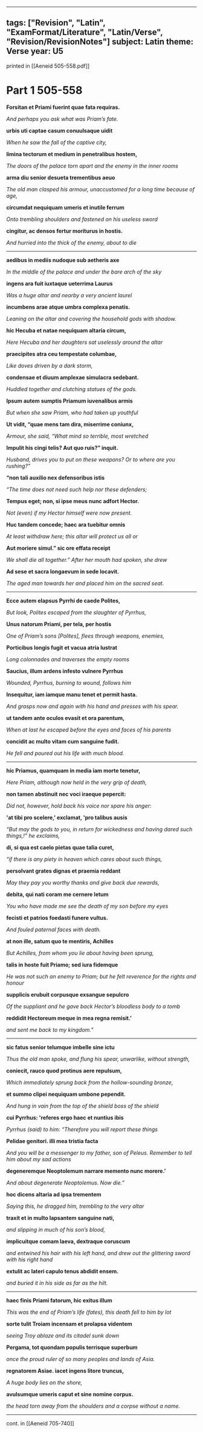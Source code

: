 
---
tags: ["Revision", "Latin", "ExamFormat/Literature", "Latin/Verse", "Revision/RevisionNotes"]
subject: Latin
theme: Verse
year: U5
---

printed in [[Aeneid 505-558.pdf]]

# Part 1 505-558

**Forsitan et Priami fuerint quae fata requiras.**

*And perhaps you ask what was Priam’s fate.*

**urbis uti captae casum conuulsaque uidit**

*When he saw the fall of the captive city,*

**limina tectorum et medium in penetralibus hostem,**

*The doors of the palace torn apart and the enemy in the inner rooms*

**arma diu senior desueta trementibus aeuo**

*The old man clasped his armour, unaccustomed for a long time because of age,*

**circumdat nequiquam umeris et inutile ferrum**

*Onto trembling shoulders and fastened on his useless sword*

**cingitur, ac densos fertur moriturus in hostis.**

*And hurried into the thick of the enemy, about to die*

---

**aedibus in mediis nudoque sub aetheris axe**

*In the middle of the palace and under the bare arch of the sky*

**ingens ara fuit iuxtaque ueterrima Laurus**

*Was a huge altar and nearby a very ancient laurel*

**incumbens arae atque umbra complexa penatis.**

*Leaning on the altar and covering the household gods with shadow.*

**hic Hecuba et natae nequiquam altaria circum,**

*Here Hecuba and her daughters sat uselessly around the altar*

**praecipites atra ceu tempestate columbae,**

*Like doves driven by a dark storm,*

**condensae et diuum amplexae simulacra sedebant.**

*Huddled together and clutching statues of the gods.*

**Ipsum autem sumptis Priamum iuvenalibus armis**

*But when she saw Priam, who had taken up youthful*

**Ut vidit, “quae mens tam dira, miserrime coniunx,**

*Armour, she said, “What mind so terrible, most wretched*

**Impulit his cingi telis? Aut quo ruis?” inquit.**

*Husband, drives you to put on these weapons? Or to where are you rushing?”*

**“non tali auxilio nex defensoribus istis**

*“The time does not need such help nor these defenders;*

**Tempus eget; non, si ipse meus nunc adfort Hector.**

*Not (even) if my Hector himself were now present.*

**Huc tandem concede; haec ara tuebitur omnis**

*At least withdraw here; this altar will protect us all or*

**Aut moriere simul.” sic ore effata receipt**

*We shall die all together.” After her mouth had spoken, she drew*

**Ad sese et sacra longaevum in sede locavit.**

*The aged man towards her and placed him on the sacred seat.*

---

**Ecce autem elapsus Pyrrhi de caede Polites,**

*But look, Polites escaped from the slaughter of Pyrrhus,*

**Unus natorum Priami, per tela, per hostis**

*One of Priam’s sons [Polites], flees through weapons, enemies,*

**Porticibus longis fugit et vacua atria lustrat**

*Long colonnades and traverses the empty rooms*

**Saucius, illum ardens infesto vulnere Pyrrhus**

*Wounded, Pyrrhus, burning to wound, follows him*

**Insequitur, iam iamque manu tenet et permit hasta.**

*And grasps now and again with his hand and presses with his spear.*

**ut tandem ante oculos evasit et ora parentum,**

*When at last he escaped before the eyes and faces of his parents*

**concidit ac multo vitam cum sanguine fudit.**

*He fell and poured out his life with much blood.*

---

**hic Priamus, quamquam in media iam morte tenetur,**

*Here Priam, although now held in the very grip of death,*

**non tamen abstinuit nec voci iraeque pepercit:**

*Did not, however, hold back his voice nor spare his anger:*

**'at tibi pro scelere,' exclamat, 'pro talibus ausis**

*“But may the gods to you, in return for wickedness and having dared such things,!” he exclaims,*

**di, si qua est caelo pietas quae talia curet,**

*“if there is any piety in heaven which cares about such things,*

**persolvant grates dignas et praemia reddant**

*May they pay you worthy thanks and give back due rewards,*

**debita, qui nati coram me cernere letum**

*You who have made me see the death of my son before my eyes*

**fecisti et patrios foedasti funere vultus.**

*And fouled paternal faces with death.*

**at non ille, satum quo te mentiris, Achilles**

*But Achilles, from whom you lie about having been sprung,*

**talis in hoste fuit Priamo; sed iura fidemque**

*He was not such an enemy to Priam; but he felt reverence for the rights and honour*

**supplicis erubuit corpusque exsangue sepulcro**

*Of the suppliant and he gave back Hector’s bloodless body to a tomb*

**reddidit Hectoreum meque in mea regna remisit.’**

*and sent me back to my kingdom.”*

---

**sic fatus senior telumque imbelle sine ictu**

*Thus the old man spoke, and flung his spear, unwarlike, without strength,*

**coniecit, rauco quod protinus aere repulsum,**

*Which immediately sprung back from the hollow-sounding bronze,*

**et summo clipei nequiquam umbone pependit.**

*And hung in vain from the top of the shield boss of the shield*

**cui Pyrrhus: 'referes ergo haec et nuntius ibis**

*Pyrrhus (said) to him: “Therefore you will report these things*

**Pelidae genitori. illi mea tristia facta**

*And you will be a messenger to my father, son of Peleus. Remember to tell him about my sad actions*

**degeneremque Neoptolemum narrare memento nunc morere.’**

*And about degenerate Neoptolemus. Now die.”*

**hoc dicens altaria ad ipsa trementem**

*Saying this, he dragged him, trembling to the very altar*

**traxit et in multo lapsantem sanguine nati,**

*and slipping in much of his son’s blood,*

**implicuitque comam laeva, dextraque coruscum**

*and entwined his hair with his left hand, and drew out the glittering sword with his right hand*

**extulit ac lateri capulo tenus abdidit ensem.**

*and buried it in his side as far as the hilt.*

---

**haec finis Priami fatorum, hic exitus illum**

*This was the end of Priam’s life (fates), this death fell to him by lot*

**sorte tulit Troiam incensam et prolapsa videntem**

*seeing Troy ablaze and its citadel sunk down*

**Pergama, tot quondam populis terrisque superbum**

*once the proud ruler of so many peoples and lands of Asia.*

**regnatorem Asiae. iacet ingens litore truncus,**

*A huge body lies on the shore,*

**avulsumque umeris caput et sine nomine corpus.**

*the head torn away from the shoulders and a corpse without a name.*

---

cont. in [[Aeneid 705-740]]